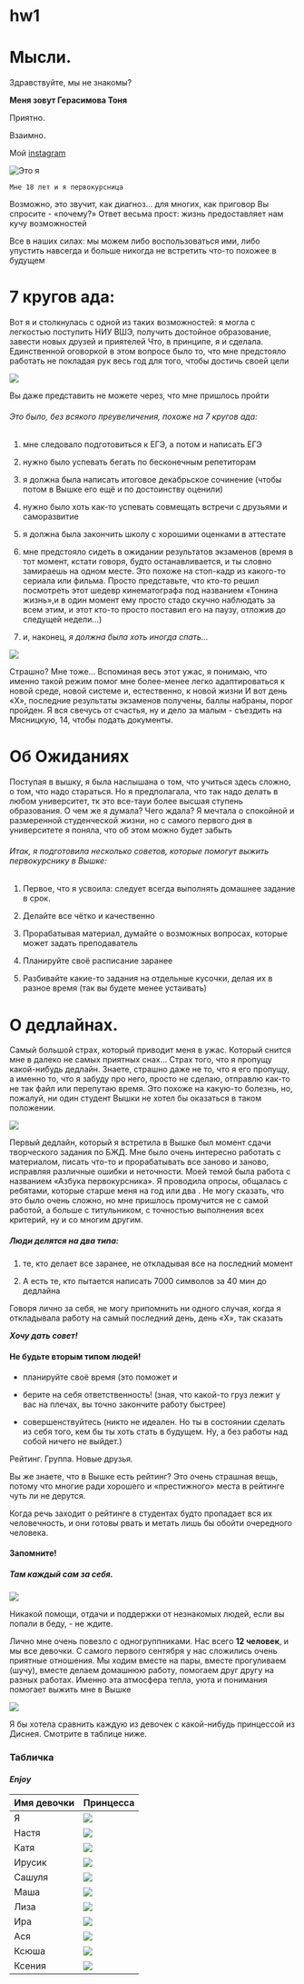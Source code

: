 # hw1
# Мысли.

Здравствуйте, мы не знакомы? 

**Меня зовут Герасимова Тоня**

Приятно.

Взаимно.

Мой [instagram](https://www.instagram.com/_gerasimova/)

![Это я](https://github.com/gerasimovaantoninaivanovna/hw1/blob/master/b9MDA2KF3tk.jpg "Это я")

`Мне 18 лет и я первокурсница`

Возможно, это звучит, как диагноз... для многих, как приговор
Вы спросите - «почему?»
Ответ весьма прост: жизнь предоставляет нам кучу возможностей

Все в наших силах: мы можем либо воспользоваться ими, либо упустить навсегда и больше никогда не встретить что-то похожее в будущем

# 7 кругов ада:

Вот я и столкнулась с одной из таких возможностей: я могла с легкостью поступить НИУ ВШЭ, получить достойное образование, завести новых друзей и приятелей
Что, в принципе, я и сделала.
Единственной оговоркой в этом вопросе было то, что мне предстояло работать не покладая рук весь год для того, чтобы достичь своей цели

![](https://github.com/gerasimovaantoninaivanovna/hw1/blob/master/so-much-work.gif "")

Вы даже представить не можете через, что мне пришлось пройти

###### Это было, без всякого преувеличения, похоже на 7 кругов ада:

1. мне следовало подготовиться к ЕГЭ, а потом и написать ЕГЭ

2) нужно было успевать бегать по бесконечным репетиторам

3) я должна была написать итоговое декабрьское сочинение (чтобы потом в Вышке его ещё и по достоинству оценили)

4) нужно было хоть как-то успевать совмещать встречи с друзьями и саморазвитие

5) я должна была закончить школу с хорошими оценками в аттестате

6) мне предстояло сидеть в ожидании результатов экзаменов (время в тот момент, кстати говоря, будто останавливается, и ты словно замираешь на одном месте. Это похоже на стоп-кадр из какого-то сериала или фильма. Просто представьте, что кто-то решил посмотреть этот шедевр кинематографа под названием «Тонина жизнь»,и в один момент ему просто стадо скучно наблюдать за всем этим, и этот кто-то просто поставил его на паузу, отложив до следущей недели...)

7) и, наконец, _я должна была хоть иногда спать..._

![](https://github.com/gerasimovaantoninaivanovna/hw1/blob/master/Сон-для-слабаков1-300x200.jpg "")

Страшно? Мне тоже...
Вспоминая весь этот ужас, я понимаю, что именно такой режим помог мне более-менее легко адаптироваться к новой среде, новой системе и, естественно, к новой жизни
И вот день «Х», последние результаты экзаменов получены, баллы набраны, порог пройден.
Я вся свечусь от счастья, ну и дело за малым - съездить на Мясницкую, 14, чтобы подать документы.

# Об Ожиданиях

Поступая в вышку, я была наслышана о том, что учиться здесь сложно, о том, что надо стараться. Но я предполагала, что так надо делать в любом университет, тк это все-тауи более высшая ступень образования.
О чем же я думала? Чего ждала? Я мечтала о спокойной и размеренной студенческой жизни, но с самого первого дня в университете я поняла, что об этом можно будет забыть

###### Итак, я подготовила несколько советов, которые помогут выжить первокурснику в Вышке:

1. Первое, что я усвоила: следует всегда выполнять домашнее задание в срок.

2. Делайте все чётко и качественно

3. Прорабатывая материал, думайте о возможных вопросах, которые может задать преподаватель

4. Планируйте своё расписание заранее

5. Разбивайте какие-то задания на отдельные кусочки, делая их в разное время (так вы будете менее устаивать)

# О дедлайнах.

Самый большой страх, который приводит меня в ужас.
Который снится мне в далеко не самых приятных снах...
Страх того, что я пропущу какой-нибудь дедлайн.
Знаете, страшно даже не то, что я его пропущу, а именно то, что я забуду про него, просто не сделаю, отправлю как-то не так файл или перепутаю время.
Это похоже на какую-то болезнь, но, пожалуй, ни один студент Вышки не хотел бы оказаться в таком положении.

![](https://github.com/gerasimovaantoninaivanovna/hw1/blob/master/14336201350.jpg "")

Первый дедлайн, который я встретила в Вышке был момент сдачи творческого задания по БЖД.
Мне было очень интересно работать с материалом, писать что-то и прорабатывать все заново и заново, исправляя различные ошибки и неточности.
Моей темой была работа с названием «Азбука первокурсника».
Я проводила опросы, общалась с ребятами, которые старше меня на год или два .
Не могу сказать, что это было очень сложно, но мне пришлось промучится не с самой работой, а больше с титульником, с точностью выполнения всех критерий, ну и со многим другим.

##### Люди делятся на два типа:

1) те, кто делает все заранее, не откладывая все на последний момент

2) А есть те, кто пытается написать 7000 символов за 40 мин до дедлайна

Говоря лично за себя, не могу припомнить ни одного случая, когда я откладывала работу на самый последний день, день «Х», так сказать

***Хочу дать совет!***
#### Не будьте вторым типом людей!
- планируйте своё время (это поможет и

- берите на себя ответственность! (зная, что какой-то груз лежит у вас на плечах, вы точно закончите работу быстрее)

- совершенствуйтесь (никто не идеален. Но ты в состоянии сделать из себя того, кем бы ты хоть стать в будущем. Ну, а без работы над собой ничего не выйдет.)

Рейтинг. Группа. Новые друзья.

Вы же знаете, что в Вышке есть рейтинг? Это очень страшная вещь, потому что многие ради хорошего и «престижного» места в рейтинге чуть ли не дерутся.

Когда речь заходит о рейтинге в студентах будто пропадает вся их человечность, и они готовы рвать и метать лишь бы обойти очередного человека.

#### Запомните!
##### Там каждый сам за себя.

![](https://github.com/gerasimovaantoninaivanovna/hw1/blob/master/l_8a958f09.jpg11111111.jpg "")

Никакой помощи, отдачи и поддержки от незнакомых людей, если вы попали в беду, - не ждите.

Лично мне очень повезло с одногруппниками.
Нас всего **12 человек**, и мы все девочки.
С самого первого сентября у нас сложились очень приятные отношения.
Мы ходим вместе на пары, вместе прогуливаем (шучу), вместе делаем домашнюю работу, помогаем друг другу на разных работах.
Именно эта атмосфера тепла, уюта и понимания помогает выжить мне в Вышке

![](https://github.com/gerasimovaantoninaivanovna/hw1/blob/master/tumblr_lfakdmx4uN1qb1699o1_1280-711x480.jpg "")

Я бы хотела сравнить каждую из девочек с какой-нибудь принцессой из Диснея. Смотрите в таблице ниже.

### Табличка
#### ***Enjoy***

| Имя девочки   | Принцесса |
| ------------- | ------------- |
| Я             | ![](https://github.com/gerasimovaantoninaivanovna/hw1/blob/master/maxresdefault%20(1).jpg "")|
| Настя         |![](https://github.com/gerasimovaantoninaivanovna/hw1/blob/master/maxresdefault.jpg "")|
| Катя          | ![](https://github.com/gerasimovaantoninaivanovna/hw1/blob/master/ARIEL-princess-ariel-7674409-329-477.gif "")|
| Ирусик        |![](https://github.com/gerasimovaantoninaivanovna/hw1/blob/master/Printsessa-Esmeralda.jpg "")|
| Сашуля |![](https://github.com/gerasimovaantoninaivanovna/hw1/blob/master/1407945883_jasmin.jpg "")|
| Маша |![]("")  |
| Лиза |![](https://github.com/gerasimovaantoninaivanovna/hw1/blob/master/1446108031_youloveit_ru_disney_princess_furrytale_pets50.jpg "")  |
| Ира  |![](https://github.com/gerasimovaantoninaivanovna/hw1/blob/master/clipart-cinderella-princess-3.jpg"")  |
| Ася  |![](https://github.com/gerasimovaantoninaivanovna/hw1/blob/master/1478521870.jpg "")  |
| Ксюша  |![](https://github.com/gerasimovaantoninaivanovna/hw1/blob/master/1446108092_youloveit_ru_disney_princess_furrytale_pets59.jpg "")|
| Ксения  |![](https://github.com/gerasimovaantoninaivanovna/hw1/blob/master/17990922%20(1).png "")|
